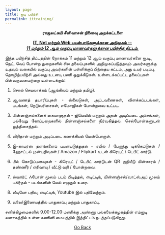 ```yaml
---
layout: page
title: ஐடி பயிற்சி
permalink: ittraining/
---
```


<p style="text-align: center;"><strong>ராஜலட்சுமி சீனிவாசன் நினைவு அறக்கட்டளை</strong></p>

<p style="text-align: center;"><ins><strong>IT, Net மற்றும் Web பயன்பாடுகளுக்கான அறிமுகம் --</strong><br>
<em><strong>11 மற்றும் 12 ஆம் வகுப்பு மாணவர்களுக்கான பயிற்சித் திட்டம்.</strong></em></ins></p>

இந்த பயிற்சித் திட்டத்தின் நோக்கம் 11 மற்றும் 12 ஆம் வகுப்பு மாணவர்களை ஐ.டி., நெட், வெப் போன்ற
துறைகளில் சில தலைப்புகளில் அறிமுகப்படுத்தவும் அவர்களுக்கு உதவும் வகையில் வகுப்பு அவர்களின்
பள்ளிக்குப் பிந்தைய கட்டம், அது உயர் படிப்பு, தொழிற்பயிற்சி அல்லது உடனடி பணி ஒதுக்கீடுகள்.
உள்ளடக்கப்பட்ட தலைப்புகள் பின்வருவனவற்றை உள்ளடக்கும்:

1. <p style="text-align:justify; text-justify: inter-word">சொல் செயலாக்கம் (ஆங்கிலம் மற்றும் தமிழ்).</p>
2. <p style="text-align:justify; text-justify: inter-word">ஆவணத் தயாரிப்புகள் - ஸ்லைடுகள், அட்டவணைகள், விளக்கப்படங்கள், படங்கள், நெடுவரிசைகள், எமோஜிகள் போன்றவை உட்பட.</p>
3. <p style="text-align:justify; text-justify: inter-word">மின்னஞ்சல்களைக் கையாளுதல் - ஜிமெயில் மற்றும் அதன் அடிப்படை அம்சங்கள், பல்வேறு கோப்புறைகளில் மின்னஞ்சல்களை நிர்வகித்தல். செல்போன்களுடன் ஒத்திசைத்தல்.</p>
4. <p style="text-align:justify; text-justify: inter-word">விரிதாள் மற்றும் அடிப்படை கணக்கியல் மென்பொருள்.</p>
5. <p style="text-align:justify; text-justify: inter-word">இ-காமர்ஸ் தளங்களைப் பயன்படுத்துதல் - ரயில் / பேருந்து டிக்கெட்டுகள் / ஹோட்டல் முன்பதிவுகள் / Amazon / Flipkart உடன் கிரெடிட் / டெபிட் கார்டு.</p>
6. <p style="text-align:justify; text-justify: inter-word">பில் கொடுப்பனவுகள் - கிரெடிட் / டெபிட் கார்டுடன் QR குறியீடு மின்சாரம் / தண்ணீர் / எரிவாயு / வீட்டு வரி / போன்றவை.</p>
7. <p style="text-align:justify; text-justify: inter-word">ஸ்மார்ட் ஃபோன் மூலம் படம் பிடித்தல், எடிட்டிங், மின்னஞ்சல்/வாட்ஸ்அப் மூலம் பகிர்தல் - படங்களின் மேல் எழுதும் உரை.</p>
8. <p style="text-align:justify; text-justify: inter-word">வீடியோ பதிவு, எடிட்டிங், Youtube இல் பதிவேற்றம்.</p>
9. <p style="text-align:justify; text-justify: inter-word">வலை/இணையத்தில் பாதுகாப்பு மற்றும் பாதுகாப்பு.</p>

சனிக்கிழமைகளில் 9.00-12.00 மணிக்கு அண்ணா பல்கலைக்கழகத்தின் எம்ஐடி வளாகத்தில் உள்ள கணினி
மையத்தில் இத்திட்டம் நடத்தப்படுகிறது.

<p style="text-align: center;"><a href="#" onClick="history.go(-1)">Go Back</a></p>
